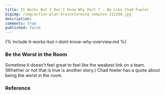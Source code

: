 ```yaml
---
title: It Works But I Don't Know Why Part 7 - Be Like Chad Fowler
bigimg: /img/action-plan-brainstorming-complex-212286.jpg
description: 
comments: true
published: false
---
```


{% include it-works-but-i-dont-know-why-overview.md %}

### Be the Worst in the Room
Sometime it doesn't feel great to feel like the weakest link on a team. (Whether or not that is true is another story.)
Chad fowler has a quote about being the worst in the room.

### Reference

